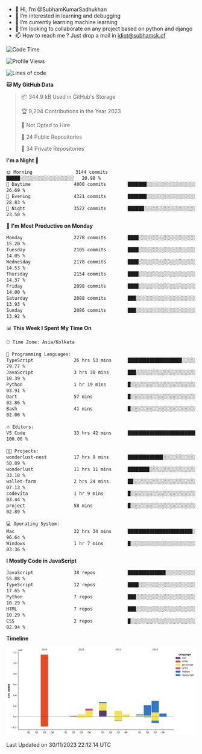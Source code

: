 - 👋 Hi, I’m @SubhamKumarSadhukhan
- 👀 I’m interested in learning and debugging
- 🌱 I’m currently learning machine learning
- 💞️ I’m looking to collaborate on any project based on python and django
- 📫 How to reach me ?
      Just drop a mail in idiot@subhamsk.cf

<!---
SubhamKumarSadhukhan/SubhamKumarSadhukhan is a ✨ special ✨ repository because its `README.md` (this file) appears on your GitHub profile.
You can click the Preview link to take a look at your changes.
--->


<!--START_SECTION:waka-->
![Code Time](http://img.shields.io/badge/Code%20Time-1%2C755%20hrs%204%20mins-blue)

![Profile Views](http://img.shields.io/badge/Profile%20Views-0-blue)

![Lines of code](https://img.shields.io/badge/From%20Hello%20World%20I%27ve%20Written-2.4%20million%20lines%20of%20code-blue)

**🐱 My GitHub Data** 

> 📦 344.9 kB Used in GitHub's Storage 
 > 
> 🏆 9,204 Contributions in the Year 2023
 > 
> 🚫 Not Opted to Hire
 > 
> 📜 24 Public Repositories 
 > 
> 🔑 34 Private Repositories 
 > 
**I'm a Night 🦉** 

```text
🌞 Morning                3144 commits        █████░░░░░░░░░░░░░░░░░░░░   20.98 % 
🌆 Daytime                4000 commits        ███████░░░░░░░░░░░░░░░░░░   26.69 % 
🌃 Evening                4321 commits        ███████░░░░░░░░░░░░░░░░░░   28.83 % 
🌙 Night                  3522 commits        ██████░░░░░░░░░░░░░░░░░░░   23.50 % 
```
📅 **I'm Most Productive on Monday** 

```text
Monday                   2278 commits        ████░░░░░░░░░░░░░░░░░░░░░   15.20 % 
Tuesday                  2105 commits        ████░░░░░░░░░░░░░░░░░░░░░   14.05 % 
Wednesday                2178 commits        ████░░░░░░░░░░░░░░░░░░░░░   14.53 % 
Thursday                 2154 commits        ████░░░░░░░░░░░░░░░░░░░░░   14.37 % 
Friday                   2098 commits        ████░░░░░░░░░░░░░░░░░░░░░   14.00 % 
Saturday                 2088 commits        ███░░░░░░░░░░░░░░░░░░░░░░   13.93 % 
Sunday                   2086 commits        ███░░░░░░░░░░░░░░░░░░░░░░   13.92 % 
```


📊 **This Week I Spent My Time On** 

```text
🕑︎ Time Zone: Asia/Kolkata

💬 Programming Languages: 
TypeScript               26 hrs 53 mins      ████████████████████░░░░░   79.77 % 
JavaScript               3 hrs 30 mins       ███░░░░░░░░░░░░░░░░░░░░░░   10.39 % 
Python                   1 hr 19 mins        █░░░░░░░░░░░░░░░░░░░░░░░░   03.91 % 
Dart                     57 mins             █░░░░░░░░░░░░░░░░░░░░░░░░   02.86 % 
Bash                     41 mins             █░░░░░░░░░░░░░░░░░░░░░░░░   02.06 % 

🔥 Editors: 
VS Code                  33 hrs 42 mins      █████████████████████████   100.00 % 

🐱‍💻 Projects: 
wonderlust-nest          17 hrs 9 mins       █████████████░░░░░░░░░░░░   50.89 % 
wonderlust               11 hrs 11 mins      ████████░░░░░░░░░░░░░░░░░   33.18 % 
wallet-farm              2 hrs 24 mins       ██░░░░░░░░░░░░░░░░░░░░░░░   07.13 % 
codevita                 1 hr 9 mins         █░░░░░░░░░░░░░░░░░░░░░░░░   03.44 % 
project                  58 mins             █░░░░░░░░░░░░░░░░░░░░░░░░   02.89 % 

💻 Operating System: 
Mac                      32 hrs 34 mins      ████████████████████████░   96.64 % 
Windows                  1 hr 7 mins         █░░░░░░░░░░░░░░░░░░░░░░░░   03.36 % 
```

**I Mostly Code in JavaScript** 

```text
JavaScript               38 repos            ██████████████░░░░░░░░░░░   55.88 % 
TypeScript               12 repos            ████░░░░░░░░░░░░░░░░░░░░░   17.65 % 
Python                   7 repos             ███░░░░░░░░░░░░░░░░░░░░░░   10.29 % 
HTML                     7 repos             ███░░░░░░░░░░░░░░░░░░░░░░   10.29 % 
CSS                      2 repos             █░░░░░░░░░░░░░░░░░░░░░░░░   02.94 % 
```



**Timeline**

![Lines of Code chart](https://raw.githubusercontent.com/SubhamKumarSadhukhan/SubhamKumarSadhukhan/main/assets/bar_graph.png)


 Last Updated on 30/11/2023 22:12:14 UTC
<!--END_SECTION:waka-->
